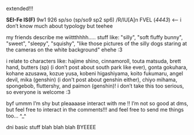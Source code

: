 extended!!!

**SEI-Fe IS(F)** 9w1 926 sp/so (sp/so9 sp2 sp6) /R/lU[A]n FVEL (*4443*) <-- i  don’t know much about typology but teehee

my friends describe me wiittthhhh..... stuff  like: "silly", "soft fluffy bunny", "sweet", "sleepy", "squishy", "like those pictures of  the silly dogs  staring at the cameras on the white background" ehehe :3

i relate to characters like: hajime shino, cinnamoroll, touta matsuda, brett hand, butters (sp) (i don’t post about south park like ever), gonta gokuhara, kohane azusawa, kozue yusa, kobeni higashiyama, koito fukumaru, angel devil, mika (genshin) (i don't post about genshin either), chiyo mihama, spongebob, fluttershy, and paimon (genshin)! i don’t take this too serious, so everyone is welcome :3

byf ummm I’m shy but pleaaaase interact with me !!  I’m not so good at dms, but feel free to interact in the comments!!!  and feel free to send me things too... ^\_^

dni basic stuff blah blah blah BYEEEE